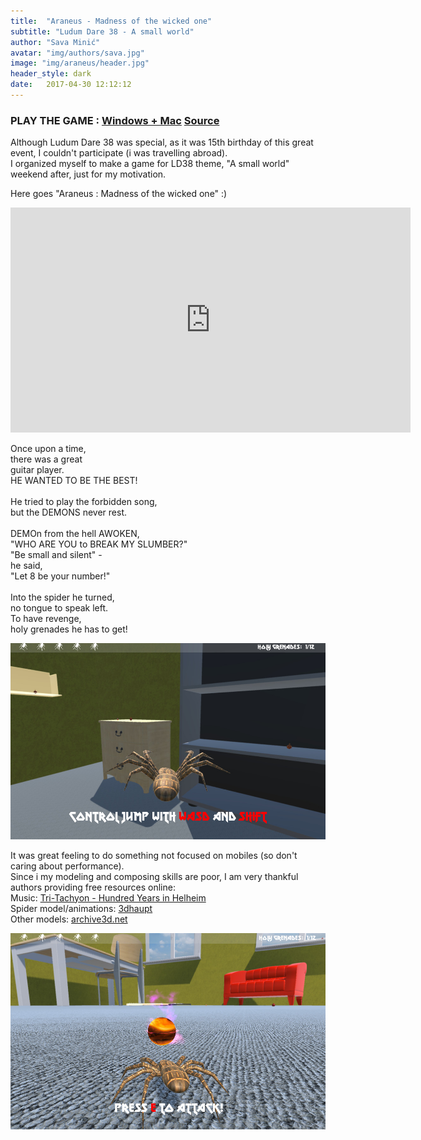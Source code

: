 ```yaml
---
title:  "Araneus - Madness of the wicked one"
subtitle: "Ludum Dare 38 - A small world"
author: "Sava Minić"
avatar: "img/authors/sava.jpg"
image: "img/araneus/header.jpg"
header_style: dark
date:   2017-04-30 12:12:12
---
```


### PLAY THE GAME : [Windows + Mac](http://gamejolt.com/games/araneus/253259)  [Source](https://github.com/SavaMinic/ld38)

Although Ludum Dare 38 was special, as it was 15th birthday of this great event, I couldn't participate (i was travelling abroad).<br />
I organized myself to make a game for LD38 theme, "A small world" weekend after, just for my motivation.<br />

Here goes "Araneus : Madness of the wicked one" :)

<iframe width="640" height="360" src="https://www.youtube.com/embed/9iUeeQPKHcA?rel=0" frameborder="0" allowfullscreen></iframe>

Once upon a time,<br />
there was a great<br />
guitar player.<br />
HE WANTED TO BE THE BEST!<br />
<br />
He tried to play the forbidden song,<br />
but the DEMONS never rest.<br />
<br />
DEMOn from the hell AWOKEN,<br />
"WHO ARE YOU to BREAK MY SLUMBER?"<br />
"Be small and silent" -<br />
he said,<br />
"Let 8 be your number!"<br />
<br />
Into the spider he turned,<br />
no tongue to speak left.<br />
To have revenge,<br />
holy grenades he has to get!<br />

<img class="def_image" src="/img/araneus/shot1.jpg" />

It was great feeling to do something not focused on mobiles (so don't caring about performance).<br />
Since i my modeling and composing skills are poor, I am very thankful authors providing free resources online:<br />
Music: [Tri-Tachyon - Hundred Years in Helheim](http://freemusicarchive.org/music/Tri-Tachyon/The_Spellbreaker_EP/Hundred_Years_in_Helheim)<br />
Spider model/animations: [3dhaupt](https://free3d.com/3d-model/spider-animated-low-poly-and-game-ready-87147.html)<br />
Other models: [archive3d.net](https://archive3d.net)<br />

<img class="def_image" src="/img/araneus/shot2.jpg" />